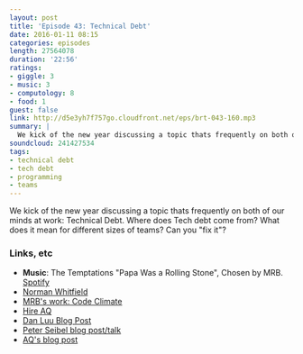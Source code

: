 ```yaml
---
layout: post
title: 'Episode 43: Technical Debt'
date: 2016-01-11 08:15
categories: episodes
length: 27564078
duration: '22:56'
ratings:
- giggle: 3
- music: 3
- computology: 8
- food: 1
guest: false
link: http://d5e3yh7f757go.cloudfront.net/eps/brt-043-160.mp3
summary: |
  We kick of the new year discussing a topic thats frequently on both of our minds at work: Technical Debt. Where does Tech debt come from? What does it mean for different sizes of teams? Can you "fix it"?
soundcloud: 241427534
tags:
- technical debt
- tech debt
- programming
- teams
---
```

We kick of the new year discussing a topic thats frequently on both of our minds at work: Technical Debt. Where does Tech debt come from? What does it mean for different sizes of teams? Can you "fix it"?

<!-- more -->

### Links, etc

* <strong>Music</strong>: The Temptations "Papa Was a Rolling Stone", Chosen by MRB. [Spotify](https://open.spotify.com/track/0LlqwwSGPJen7TMVCzp1dI)
* [Norman Whitfield](https://en.wikipedia.org/wiki/Norman_Whitfield)
* [MRB's work: Code Climate](http://codeclimate.com)
* [Hire AQ](http://quirkey.com/hireme)
* [Dan Luu Blog Post](http://danluu.com/wat/)
* [Peter Seibel blog post/talk](http://www.gigamonkeys.com/flowers/)
* [AQ's blog post](https://medium.com/@aq/some-things-i-ve-learned-from-startup-consulting-154424576a12#.9g8rrmh1x)


